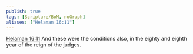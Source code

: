 ```yaml
---
publish: true
tags: [Scripture/BoM, noGraph]
aliases: ["Helaman 16:11"]
---
```

[Helaman 16:11](https://churchofjesuschrist.org/study/scriptures/bofm/hel/16?lang=eng&id=p11#p11) And these were the conditions also, in the eighty and eighth year of the reign of the judges.
